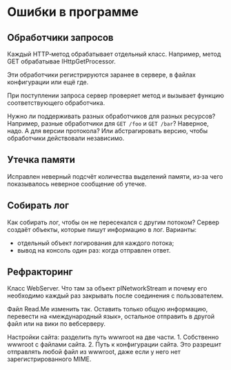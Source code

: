 ﻿# Ошибки в программе


## Обработчики запросов

Каждый HTTP‐метод обрабатывает отдельный класс. Например, метод GET обрабатывае IHttpGetProcessor.

Эти обработчики регистрируются заранее в сервере, в файлах конфигурации или ещё где.

При поступлении запроса сервер проверяет метод и вызывает функцию соответствующего обработчика.

Нужно ли поддерживать разных обработчиков для разных ресурсов? Например, разные обработчики для `GET /foo` и `GET /bar`? Наверное, надо. А для версии протокола? Или абстрагировать версию, чтобы обработчики действовали независимо.


## Утечка памяти

Исправлен неверный подсчёт количества выделений памяти, из‐за чего показывалось неверное сообщение об утечке.


## Собирать лог

Как собирать лог, чтобы он не пересекался с другим потоком? Сервер создаёт объекты, которые пишут информацию в лог. Варианты:

* отдельный объект логирования для каждого потока;
* вывод на консоль один раз: когда отправлен ответ.


## Рефракторинг

Класс WebServer. Что там за объект pINetworkStream и почему его необходимо каждый раз закрывать после соединения с пользователем.

Файл Read.Me изменить так. Оставить только общую информацию, перевести на «международный язык», остальное отправить в другой файл или на вики по вебсерверу.

Настройки сайта: разделить путь wwwroot на две части. 1. Собственно wwwroot с файлами сайта. 2. Путь к конфигурации сайта. Это разрешит отправлять любой файл из wwwroot, даже если у него нет зарегистрированного MIME.
